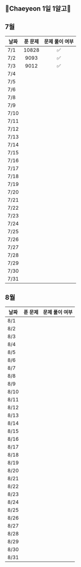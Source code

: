 ## 🌼Chaeyeon 1일 1알고🌼

## 7월

| 날짜 | 푼 문제 | 문제 풀이 여부 |
| ---- | :-----:| :-----------: |
| 7/1  |  10828  |      ✅       |
| 7/2  |  9093   |      ✅        |
| 7/3  |  9012   |      ✅        |
| 7/4  |         |                |
| 7/5  |         |                |
| 7/6  |         |                |
| 7/8  |         |                |
| 7/9  |         |                |
| 7/10 |         |                |
| 7/11 |         |                |
| 7/12 |         |                |
| 7/13 |         |                |
| 7/14 |         |                |
| 7/15 |         |                |
| 7/16 |         |                |
| 7/17 |         |                |
| 7/18 |         |                |
| 7/19 |         |                |
| 7/20 |         |                |
| 7/21 |         |                |
| 7/22 |         |                |
| 7/23 |         |                |
| 7/24 |         |                |
| 7/25 |         |                |
| 7/26 |         |                |
| 7/27 |         |                |
| 7/28 |         |                |
| 7/29 |         |                |
| 7/30 |         |                |
| 7/31 |         |                |

## 8월

| 날짜 | 푼 문제 | 문제 풀이 여부 |
| ---- | ------- | -------------- |
| 8/1  |         |                |
| 8/2  |         |                |
| 8/3  |         |                |
| 8/4  |         |                |
| 8/5  |         |                |
| 8/6  |         |                |
| 8/7  |         |                |
| 8/8  |         |                |
| 8/9  |         |                |
| 8/10 |         |                |
| 8/11 |         |                |
| 8/12 |         |                |
| 8/13 |         |                |
| 8/14 |         |                |
| 8/15 |         |                |
| 8/16 |         |                |
| 8/17 |         |                |
| 8/18 |         |                |
| 8/19 |         |                |
| 8/20 |         |                |
| 8/21 |         |                |
| 8/22 |         |                |
| 8/23 |         |                |
| 8/24 |         |                |
| 8/25 |         |                |
| 8/26 |         |                |
| 8/27 |         |                |
| 8/28 |         |                |
| 8/29 |         |                |
| 8/30 |         |                |
| 8/31 |         |                |
